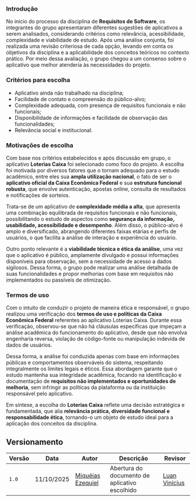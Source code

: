 ### Introdução
No início do processo da disciplina de **Requisitos de Software**, os integrantes do grupo apresentaram diferentes sugestões de aplicativos a serem analisados, considerando critérios como relevância, acessibilidade, complexidade e viabilidade de estudo. Após uma análise conjunta, foi realizada uma revisão criteriosa de cada opção, levando em conta os objetivos da disciplina e a aplicabilidade dos conceitos teóricos no contexto prático. Por meio dessa avaliação, o grupo chegou a um consenso sobre o aplicativo que melhor atenderia às necessidades do projeto.

### Critérios para escolha
- Aplicativo ainda não trabalhado na disciplina;  
- Facilidade de contato e compreensão do público-alvo;  
- Complexidade adequada, com presença de requisitos funcionais e não funcionais;  
- Disponibilidade de informações e facilidade de observação das funcionalidades;  
- Relevância social e institucional.  

### Motivações de escolha
Com base nos critérios estabelecidos e após discussão em grupo, o aplicativo **Loterias Caixa** foi selecionado como foco do projeto. A escolha foi motivada por diversos fatores que o tornam adequado para o estudo acadêmico, entre eles sua **ampla utilização nacional**, o fato de ser o **aplicativo oficial da Caixa Econômica Federal** e sua **estrutura funcional robusta**, que envolve autenticação, apostas online, consulta de resultados e notificações de sorteios.  

Trata-se de um aplicativo de **complexidade média a alta**, que apresenta uma combinação equilibrada de requisitos funcionais e não funcionais, possibilitando o estudo de aspectos como **segurança da informação, usabilidade, acessibilidade e desempenho**. Além disso, o público-alvo é amplo e diversificado, abrangendo diferentes faixas etárias e perfis de usuários, o que facilita a análise de interação e experiência do usuário.  

Outro ponto relevante é a **viabilidade técnica e ética da análise**, uma vez que o aplicativo é público, amplamente divulgado e possui informações disponíveis para observação, sem a necessidade de acesso a dados sigilosos. Dessa forma, o grupo pode realizar uma análise detalhada de suas funcionalidades e propor melhorias com base em requisitos não implementados ou passíveis de otimização.  

### Termos de uso
Com o intuito de conduzir o projeto de maneira ética e responsável, o grupo realizou uma verificação dos **termos de uso e políticas da Caixa Econômica Federal** referentes ao aplicativo Loterias Caixa. Durante essa verificação, observou-se que não há cláusulas específicas que impeçam a análise acadêmica do funcionamento do aplicativo, desde que não envolva engenharia reversa, violação de código-fonte ou manipulação indevida de dados de usuários.  

Dessa forma, a análise foi conduzida apenas com base em informações públicas e comportamentos observáveis do sistema, respeitando integralmente os limites legais e éticos. Essa abordagem garante que o estudo mantenha sua integridade acadêmica, focando na identificação e documentação de **requisitos não implementados e oportunidades de melhoria**, sem infringir as políticas da plataforma ou da instituição responsável pelo aplicativo.  

Em síntese, a escolha do **Loterias Caixa** reflete uma decisão estratégica e fundamentada, que alia **relevância prática, diversidade funcional e responsabilidade ética**, tornando-o um objeto de estudo ideal para a aplicação dos conceitos da disciplina.

## Versionamento

| Versão | Data       | Autor             | Descrição                                        | Revisor       |
|--------|------------|-------------------|--------------------------------------------------|----------------|
| ``1.0``    | 11/10/2025 | [Miquéias Ezequiel](https://github.com/Kael-web7) | Abertura do documento de aplicativo escolhido  | [Luan Vinícius](https://github.com/luannvi)  |